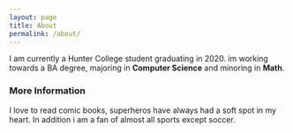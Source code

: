 ```yaml
---
layout: page
title: About
permalink: /about/
---
```


I am currently a Hunter College student graduating in 2020. im working towards a BA degree, majoring in **Computer Science** and minoring in **Math**.  

### More Information

I love to read comic books, superheros have always had a soft spot in my heart. In addition i am a fan of almost all sports except soccer. 


